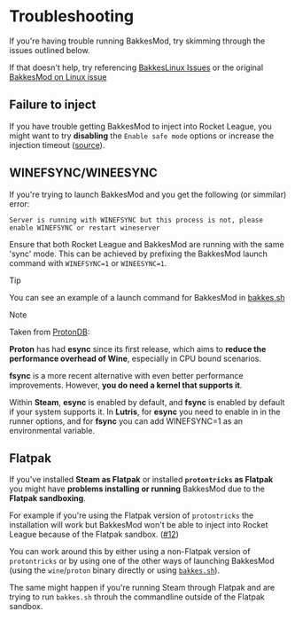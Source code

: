 # Troubleshooting

If you're having trouble running BakkesMod, try skimming through the issues outlined below.

If that doesn't help, try referencing [BakkesLinux Issues](https://github.com/CrumblyLiquid/BakkesLinux/issues)
or the original [BakkesMod on Linux issue](https://github.com/bakkesmodorg/BakkesMod2-Plugins/issues/2)

## Failure to inject

If you have trouble getting BakkesMod to inject into Rocket League,
you might want to try **disabling** the `Enable safe mode` options
or increase the injection timeout ([source](https://github.com/bakkesmodorg/BakkesMod2-Plugins/issues/2#issuecomment-2849309769)).

## WINEFSYNC/WINEESYNC

If you're trying to launch BakkesMod and you get the following (or simmilar) error:

`Server is running with WINEFSYNC but this process is not, please enable WINEFSYNC or restart wineserver`

Ensure that both Rocket League and BakkesMod are running with the same 'sync' mode.
This can be achieved by prefixing the BakkesMod launch command with `WINEFSYNC=1` or `WINEESYNC=1`.

> [!TIP]
> You can see an example of a launch command for BakkesMod in [bakkes.sh](https://github.com/CrumblyLiquid/BakkesLinux/blob/32b1169847c410c80e1dc0913721af4d97363766/bakkes.sh#L48)

> [!NOTE]
> Taken from [ProtonDB](https://www.protondb.com/help/improving-performance):
>
> **Proton** has had **esync** since its first release,
> which aims to **reduce the performance overhead of Wine**,
> especially in CPU bound scenarios.
>
> **fsync** is a more recent alternative with even better performance improvements.
> However, **you do need a kernel that supports it**.
>
> Within **Steam**, **esync** is enabled by default, and **fsync** is enabled by default if your system supports it.
> In **Lutris**, for **esync** you need to enable in in the runner options,
> and for **fsync** you can add WINEFSYNC=1 as an environmental variable.

## Flatpak

If you've installed **Steam as Flatpak** or installed **`protontricks` as Flatpak**
you might have **problems installing or running** BakkesMod due to the **Flatpak sandboxing**.

For example if you're using the Flatpak version of `protontricks` the installation
will work but BakkesMod won't be able to inject into Rocket League because
of the Flatpak sandbox. ([#12](https://github.com/CrumblyLiquid/BakkesLinux/issues/12))

You can work around this by either using a non-Flatpak version of `protontricks`
or by using one of the other ways of launching BakkesMod
(using the `wine`/`proton` binary directly or using [`bakkes.sh`](./bakkes.sh)).

The same might happen if you're running Steam through Flatpak and are
trying to run `bakkes.sh` throuh the commandline outside of the Flatpak sandbox.
